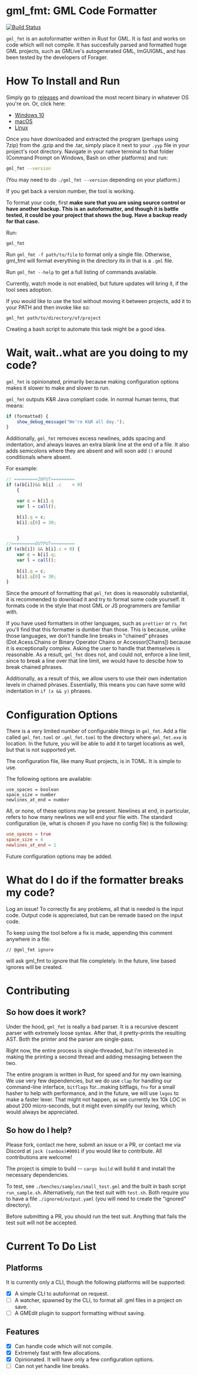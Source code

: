# gml_fmt: GML Code Formatter

[![Build Status](https://travis-ci.org/sanboxrunner/gml_fmt.svg?branch=master)](https://travis-ci.org/sanboxrunner/gml_fmt)

`gml_fmt` is an autoformatter written in Rust for GML. It is fast and works on code which will not compile. It has succesfully parsed and formatted huge GML projects, such as GMLive's autogenerated GML, ImGUIGML, and has been tested by the developers of Forager.

# How To Install and Run

Simply go to [releases](https://github.com/sanboxrunner/gml_fmt/releases/tag/v1.0.1) and download the most recent binary in whatever OS you're on. Or, click here:

- [Windows 10](https://github.com/sanboxrunner/gml_fmt/releases/download/v1.0.1/gml_fmt-v1.0.1-x86_64-windows-msvc.tar.gz)
- [macOS](https://github.com/sanboxrunner/gml_fmt/releases/download/v1.0.1/gml_fmt-v1.0.1-x86_64-apple-darwin.tar.gz)
- [Linux](https://github.com/sanboxrunner/gml_fmt/releases/download/v1.0.1/gml_fmt-v1.0.1-x86_64-unknown-linux-gnu.tar.gz)

Once you have downloaded and extracted the program (perhaps using 7zip) from the .gzip and the .tar, simply place it next to your `.yyp` file in your project's root directory. Navigate in your native terminal to that folder (Command Prompt on Windows, Bash on other platforms) and run:

```bash
gml_fmt --version
```

(You may need to do `./gml_fmt --version` depending on your platform.)

If you get back a version number, the tool is working.

To format your code, first **make sure that you are using source control or have another backup. This is an autoformatter, and though it is battle tested, it could be your project that shows the bug. Have a backup ready for that case.**

Run:

```
gml_fmt
```

Run `gml_fmt -f path/to/file` to format only a single file. Otherwise, gml_fmt will format everything in the directory its in that is a `.gml` file.

Run `gml_fmt --help` to get a full listing of commands available.

Currently, watch mode is not enabled, but future updates will bring it, if the tool sees adoption.

If you would like to use the tool without moving it between projects, add it to your PATH and then invoke like so:
```
gml_fmt path/to/directory/of/project
```
Creating a bash script to automate this task might be a good idea.

# Wait, wait..what are you doing to my code?
`gml_fmt` is opinionated, primarily because making configuration options makes it slower to make and slower to run. 

`gml_fmt` outputs K&R Java compliant code. In normal human terms, that means:
```js
if (formatted) {
    show_debug_message("We're K&R all day.");
}
```
Additionally, `gml_fmt` removes excess newlines, adds spacing and indentation, and always leaves an extra blank line at the end of a file. It also adds semicolons where they are absent and will soon add `()` around conditionals where absent.

For example:
```js
// =========INPUT=========
if (a(b[i])&& b[i] .c    < 0)
    {

    var c = b[i].q
    var l = call();

    b[i].q = c;
    b[i].q[0] = 30;


    }
//=========OUTPUT=========
if (a(b[i]) && b[i].c < 0) {
    var c = b[i].q;
    var l = call();
    
    b[i].q = c;
    b[i].q[0] = 30;
}


```
Since the amount of formatting that `gml_fmt` does is reasonably substantial, it is recommended to download it and try to format some code yourself. It formats code in the style that most GML or JS programmers are familiar with.

If you have used formatters in other languages, such as `prettier` or `rs_fmt` you'll find that this formatter is dumber than those. This is because, unlike those languages, we don't handle line breaks in "chained" phrases (Dot.Acess.Chains or Binary Operator Chains or Accessor[Chains]) because it is exceptionally complex. Asking the user to handle that themselves is reasonable. As a result, `gml_fmt` does not, and could not, enforce a line limit, since to break a line over that line limit, we would have to descibe how to break chained phrases.

Additionally, as a result of this, we allow users to use their own indentation levels in chained phrases. Essentially, this means you can have some wild indentation in `if (x && y)` phrases. 

# Configuration Options

There is a very limited number of configurable things in `gml_fmt`. Add a file called `gml_fmt.toml` or `.gml_fmt.toml` to the directory where `gml_fmt.exe` is location. In the future, you will be able to add it to target locations as well, but that is not supported yet.

The configuration file, like many Rust projects, is in TOML. It is simple to use.

The following options are available:
```
use_spaces = boolean
space_size = number
newlines_at_end = number
```
All, or none, of these options may be present. Newlines at end, in particular, refers to how many newlines we will end your file with. The standard configuration (ie, what is chosen if you have no config file) is the following:
```toml
use_spaces = true
space_size = 4
newlines_at_end = 1
```
Future configuration options may be added.

# What do I do if the formatter breaks my code?

Log an issue! To correctly fix any problems, all that is needed is the input code. Output code is appreciated, but can be remade based on the input code. 

To keep using the tool before a fix is made, appending this comment anywhere in a file:
```
// @gml_fmt ignore
```
will ask gml_fmt to ignore that file completely. In the future, line based ignores will be created.

# Contributing

## So how does it work?

Under the hood, `gml_fmt` is really a bad parser. It is a recursive descent parser with extremely loose syntax. After that, it pretty-prints the resulting AST. Both the printer and the parser are single-pass.

Right now, the entire process is single-threaded, but I'm interested in making the printing a second thread and adding messaging between the two. 

The entire program is written in Rust, for speed and for my own learning. We use very few dependencies, but we do use `clap` for handling our command-line interface, `bitflags` for...making bitflags, `fnv` for a small hasher to help with performance, and in the future, we will use `logos` to make a faster lexer. That might not happen, as we currently lex 10k LOC in about 200 micro-seconds, but it might even simplify our lexing, which would always be appreciated. 

## So how do I help?

Please fork, contact me here, submit an issue or a PR, or contact me via Discord at `jack (sanbox)#0001` if you would like to contribute. All contributions are welcome!

The project is simple to build -- `cargo build` will build it and install the necessary dependencies.

To test, see `./benches/samples/small_test.gml` and the built in bash script `run_sample.sh`. Alternatively, run the test suit with `test.sh`. Both require you to have a file `./ignored/output.yaml` (you will need to create the "ignored" directory).

Before submitting a PR, you should run the test suit. Anything that fails the test suit will not be accepted. 

# Current To Do List

## Platforms

It is currently only a CLI, though the following platforms will be supported:

- [x] A simple CLI to autoformat on request.
- [ ] A watcher, spawned by the CLI, to format all .gml files in a project on save.
- [ ] A GMEdit plugin to support formatting without saving.

## Features

- [x] Can handle code which will not compile.
- [x] Extremely fast with few allocations.
- [x] Opinionated. It will have only a few configuration options.
- [ ] Can not yet handle line breaks.
